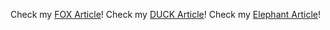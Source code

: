 Check my [FOX Article](./FOX.md)!
Check my [DUCK Article](./DUCK.md)!
Check my [Elephant Article](./ELEPHANT.md)!

